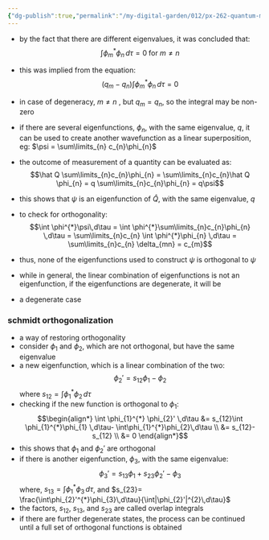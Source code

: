 ```yaml
---
{"dg-publish":true,"permalink":"/my-digital-garden/012/px-262-quantum-mechanics/c-the-basic-postulates/px-262-c9b-orthogonality/","created":"2024-11-25T10:50:32.000+00:00","updated":"2024-11-26T01:07:37.558+00:00"}
---
```


- by the fact that there are different eigenvalues, it was concluded that: 
  $$\int \phi_{m}^{*} \phi_{n}\,d\tau = 0\; \text{for } m\neq n$$
- this was implied from the equation: 
  $$(q_{m}-q_{n}) \int \phi_{m}^{*} \phi_{n}\,d\tau = 0$$
- in case of degeneracy, $m\neq n$ , but $q_{m}=q_{n}$, so the integral may be non-zero
- if there are several eigenfunctions, $\phi_{n}$, with the same eigenvalue, $q$, it can be used to create another wavefunction as a linear superposition, eg: $\psi = \sum\limits_{n} c_{n}\phi_{n}$
- the outcome of measurement of a quantity can be evaluated as: 
  $$\hat Q \sum\limits_{n}c_{n}\phi_{n} = \sum\limits_{n}c_{n}\hat Q \phi_{n} = q \sum\limits_{n}c_{n}\phi_{n} = q\psi$$
- this shows that $\psi$ is an eigenfunction of $\hat Q$, with the same eigenvalue, $q$
- to check for orthogonality: 
  $$\int \phi^{*}\psi\,d\tau = \int \phi^{*}\sum\limits_{n}c_{n}\phi_{n} \,d\tau = \sum\limits_{n}c_{n} \int \phi^{*}\phi_{n} \,d\tau = \sum\limits_{n}c_{n} \delta_{mn} = c_{m}$$
- thus, none of the eigenfunctions used to construct $\psi$ is orthogonal to $\psi$

- while in general, the linear combination of eigenfunctions is not an eigenfunction, if the eigenfunctions are degenerate, it will be
- a degenerate case
### schmidt orthogonalization
- a way of restoring orthogonality
- consider $\phi_{1}$ and $\phi_{2}$, which are not orthogonal, but have the same eigenvalue
- a new eigenfunction, which is a linear combination of the two: 
  $$\phi_{2}' = s_{12}\phi_{1}- \phi_{2}$$
	where $s_{12} = \int \phi_{1}^{*} \phi_{2}\,d\tau$
- checking if the new function is orthogonal to $\phi_{1}:$ 
$$\begin{align*}
	\int \phi_{1}^{*} \phi_{2}' \,d\tau &= s_{12}\int \phi_{1}^{*}\phi_{1} \,d\tau- \int\phi_{1}^{*}\phi_{2}\,d\tau \\
	&= s_{12}- s_{12} \\
	&= 0 
\end{align*}$$
- this shows that $\phi_{1}$ and $\phi_{2}'$ are orthogonal
- if there is another eigenfunction, $\phi_{3}$, with the same eigenvalue: 
  $$\phi_{3}' = s_{13}\phi_{1}+ s_{23}\phi_{2}' - \phi_{3}$$
	where, ${} s_{13} = \int \phi_{1}^{*}\phi_{3}\,d\tau {}$, and $s_{23}= \frac{\int\phi_{2}'^{*}\phi_{3}\,d\tau}{\int|\phi_{2}'|^{2}\,d\tau}$
- the factors, $s_{12}$, $s_{13}$, and $s_{23}$ are called overlap integrals
- if there are further degenerate states, the process can be continued until a full set of orthogonal functions is obtained
